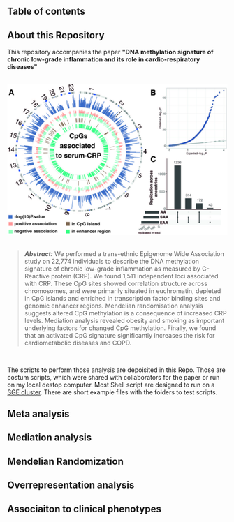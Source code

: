 ## Table of contents


## About this Repository
This repository accompanies the paper __"DNA methylation signature of chronic low-grade inflammation and its role in cardio-respiratory diseases"__ 
<br/><br/>
<p align="center">
<img src="/img/FIGURE_1_ok.jpg" alt="Overview Figure" width="600"/>
<br/><br/>

> **_Abstract:_**  We performed a trans-ethnic Epigenome Wide Association study on 22,774 individuals to describe the DNA methylation signature of chronic low-grade inflammation as measured by C-Reactive protein (CRP). We found 1,511 independent loci associated with CRP. These CpG sites showed correlation structure across chromosomes, and were primarily situated in euchromatin, depleted in CpG islands and enriched in transcription factor binding sites and genomic enhancer regions. Mendelian randomisation analysis suggests altered CpG methylation is a consequence of increased CRP levels. Mediation analysis revealed obesity and smoking as important underlying factors for changed CpG methylation. Finally, we found that an activated CpG signature significantly increases the risk for cardiometabolic diseases and COPD. 
<p>
<br/>

The scripts to perform those analysis are depoisited in this Repo. Those are costum scripts, which were shared with collaborators for the paper or run on my local destop computer. Most Shell script are designed to run on a [SGE cluster](http://gridscheduler.sourceforge.net/htmlman/manuals.html). There are short example files with the folders to test scripts. 
  
## Meta analysis

## Mediation analysis

## Mendelian Randomization

## Overrepresentation analysis

## Associaiton to clinical phenotypes 


